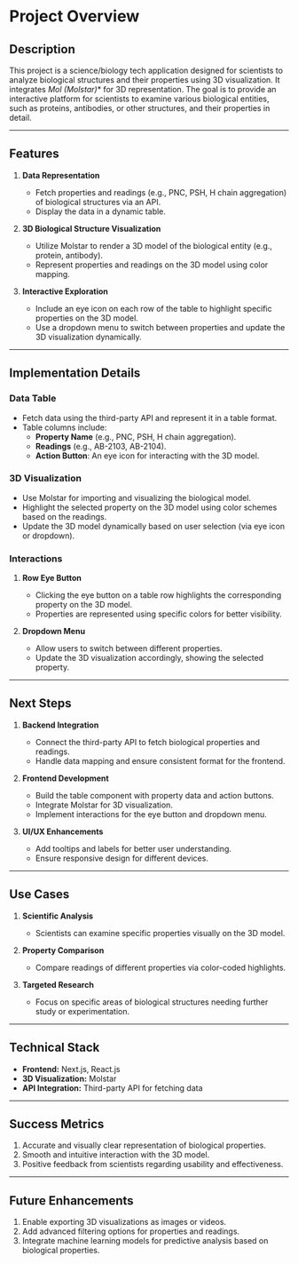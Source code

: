 # Project Overview

## **Description**
This project is a science/biology tech application designed for scientists to analyze biological structures and their properties using 3D visualization. It integrates **Mol* (Molstar)** for 3D representation. The goal is to provide an interactive platform for scientists to examine various biological entities, such as proteins, antibodies, or other structures, and their properties in detail.

---

## **Features**
1. **Data Representation**
   - Fetch properties and readings (e.g., PNC, PSH, H chain aggregation) of biological structures via an API.
   - Display the data in a dynamic table.

2. **3D Biological Structure Visualization**
   - Utilize Molstar to render a 3D model of the biological entity (e.g., protein, antibody).
   - Represent properties and readings on the 3D model using color mapping.

3. **Interactive Exploration**
   - Include an eye icon on each row of the table to highlight specific properties on the 3D model.
   - Use a dropdown menu to switch between properties and update the 3D visualization dynamically.

---

## **Implementation Details**

### **Data Table**
- Fetch data using the third-party API and represent it in a table format.
- Table columns include:
  - **Property Name** (e.g., PNC, PSH, H chain aggregation).
  - **Readings** (e.g., AB-2103, AB-2104).
  - **Action Button**: An eye icon for interacting with the 3D model.

### **3D Visualization**
- Use Molstar for importing and visualizing the biological model.
- Highlight the selected property on the 3D model using color schemes based on the readings.
- Update the 3D model dynamically based on user selection (via eye icon or dropdown).

### **Interactions**
1. **Row Eye Button**
   - Clicking the eye button on a table row highlights the corresponding property on the 3D model.
   - Properties are represented using specific colors for better visibility.

2. **Dropdown Menu**
   - Allow users to switch between different properties.
   - Update the 3D visualization accordingly, showing the selected property.

---

## **Next Steps**
1. **Backend Integration**
   - Connect the third-party API to fetch biological properties and readings.
   - Handle data mapping and ensure consistent format for the frontend.

2. **Frontend Development**
   - Build the table component with property data and action buttons.
   - Integrate Molstar for 3D visualization.
   - Implement interactions for the eye button and dropdown menu.

3. **UI/UX Enhancements**
   - Add tooltips and labels for better user understanding.
   - Ensure responsive design for different devices.

---

## **Use Cases**
1. **Scientific Analysis**
   - Scientists can examine specific properties visually on the 3D model.

2. **Property Comparison**
   - Compare readings of different properties via color-coded highlights.

3. **Targeted Research**
   - Focus on specific areas of biological structures needing further study or experimentation.

---

## **Technical Stack**
- **Frontend:** Next.js, React.js
- **3D Visualization:** Molstar
- **API Integration:** Third-party API for fetching data

---

## **Success Metrics**
1. Accurate and visually clear representation of biological properties.
2. Smooth and intuitive interaction with the 3D model.
3. Positive feedback from scientists regarding usability and effectiveness.

---

## **Future Enhancements**
1. Enable exporting 3D visualizations as images or videos.
2. Add advanced filtering options for properties and readings.
3. Integrate machine learning models for predictive analysis based on biological properties.